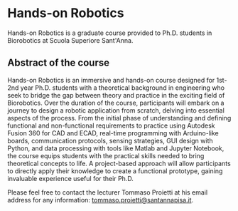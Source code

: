# Hands-on Robotics
Hands-on Robotics is a graduate course provided to Ph.D. students in Biorobotics at Scuola Superiore Sant'Anna.

## Abstract of the course
Hands-on Robotics is an immersive and hands-on course designed for 1st-2nd year Ph.D. students with a theoretical background in engineering who seek to bridge the gap between theory and practice in the exciting field of Biorobotics. Over the duration of the course, participants will embark on a journey to design a robotic application from scratch, delving into essential aspects of the process. From the initial phase of understanding and defining functional and non-functional requirements to practice using Autodesk Fusion 360 for CAD and ECAD, real-time programming with Arduino-like boards, communication protocols, sensing strategies, GUI design with Python, and data processing with tools like Matlab and Jupyter Notebook, the course equips students with the practical skills needed to bring theoretical concepts to life. A project-based approach will allow participants to directly apply their knowledge to create a functional prototype, gaining invaluable experience useful for their Ph.D.

Please feel free to contact the lecturer Tommaso Proietti at his email address for any information: [tommaso.proietti@santannapisa.it](tommaso.proietti@santannapisa.it).

